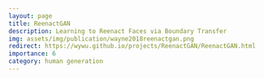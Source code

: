 ```yaml
---
layout: page
title: ReenactGAN
description: Learning to Reenact Faces via Boundary Transfer
img: assets/img/publication/wayne2018reenactgan.png
redirect: https://wywu.github.io/projects/ReenactGAN/ReenactGAN.html
importance: 6
category: human generation
---
```


